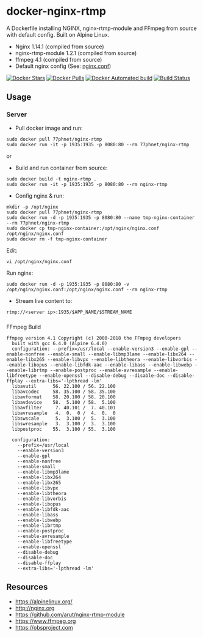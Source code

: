 # docker-nginx-rtmp
A Dockerfile installing NGINX, nginx-rtmp-module and FFmpeg from source with
default config. Built on Alpine Linux.

* Nginx 1.14.1 (compiled from source)
* nginx-rtmp-module 1.2.1 (compiled from source)
* ffmpeg 4.1 (compiled from source)
* Default nginx config (See: [nginx.conf](nginx.conf))

[![Docker Stars](https://img.shields.io/docker/stars/77phnet/nginx-rtmp.svg)](https://hub.docker.com/r/77phnet/nginx-rtmp/)
[![Docker Pulls](https://img.shields.io/docker/pulls/77phnet/nginx-rtmp.svg)](https://hub.docker.com/r/77phnet/nginx-rtmp/)
[![Docker Automated build](https://img.shields.io/docker/automated/77phnet/nginx-rtmp.svg)](https://hub.docker.com/r/77phnet/nginx-rtmp/builds/)
[![Build Status](https://travis-ci.org/alfg/docker-nginx-rtmp.svg?branch=master)](https://travis-ci.org/77phnet/docker-nginx-rtmp)

## Usage

### Server
* Pull docker image and run:
```
sudo docker pull 77phnet/nginx-rtmp
sudo docker run -it -p 1935:1935 -p 8080:80 --rm 77phnet/nginx-rtmp
```
or 

* Build and run container from source:
```
sudo docker build -t nginx-rtmp .
sudo docker run -it -p 1935:1935 -p 8080:80 --rm nginx-rtmp
```

* Config nginx & run:
```
mkdir -p /opt/nginx
sudo docker pull 77phnet/nginx-rtmp
sudo docker run -d -p 1935:1935 -p 8080:80 --name tmp-nginx-container --rm 77phnet/nginx-rtmp
sudo docker cp tmp-nginx-container:/opt/nginx/nginx.conf /opt/nginx/nginx.conf
sudo docker rm -f tmp-nginx-container
```
Edit:
```
vi /opt/nginx/nginx.conf
```
Run nginx:
```
sudo docker run -d -p 1935:1935 -p 8080:80 -v /opt/nginx/nginx.conf:/opt/nginx/nginx.conf --rm nginx-rtmp
```

* Stream live content to:
```
rtmp://<server ip>:1935/$APP_NAME/$STREAM_NAME
```

###
FFmpeg Build
```
ffmpeg version 4.1 Copyright (c) 2000-2018 the FFmpeg developers
  built with gcc 6.4.0 (Alpine 6.4.0)
  configuration: --prefix=/usr/local --enable-version3 --enable-gpl --enable-nonfree --enable-small --enable-libmp3lame --enable-libx264 --enable-libx265 --enable-libvpx --enable-libtheora --enable-libvorbis --enable-libopus --enable-libfdk-aac --enable-libass --enable-libwebp --enable-librtmp --enable-postproc --enable-avresample --enable-libfreetype --enable-openssl --disable-debug --disable-doc --disable-ffplay --extra-libs='-lpthread -lm'
  libavutil      56. 22.100 / 56. 22.100
  libavcodec     58. 35.100 / 58. 35.100
  libavformat    58. 20.100 / 58. 20.100
  libavdevice    58.  5.100 / 58.  5.100
  libavfilter     7. 40.101 /  7. 40.101
  libavresample   4.  0.  0 /  4.  0.  0
  libswscale      5.  3.100 /  5.  3.100
  libswresample   3.  3.100 /  3.  3.100
  libpostproc    55.  3.100 / 55.  3.100

  configuration:
    --prefix=/usr/local
    --enable-version3
    --enable-gpl
    --enable-nonfree
    --enable-small
    --enable-libmp3lame
    --enable-libx264
    --enable-libx265
    --enable-libvpx
    --enable-libtheora
    --enable-libvorbis
    --enable-libopus
    --enable-libfdk-aac
    --enable-libass
    --enable-libwebp
    --enable-librtmp
    --enable-postproc
    --enable-avresample
    --enable-libfreetype
    --enable-openssl
    --disable-debug
    --disable-doc
    --disable-ffplay
    --extra-libs='-lpthread -lm'
```

## Resources
* https://alpinelinux.org/
* http://nginx.org
* https://github.com/arut/nginx-rtmp-module
* https://www.ffmpeg.org
* https://obsproject.com
